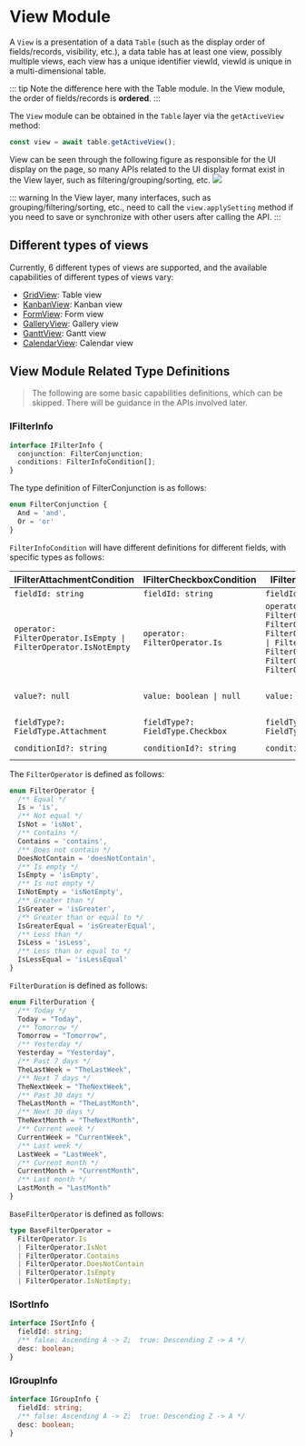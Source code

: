 # View Module

A `View` is a presentation of a data `Table` (such as the display order of fields/records, visibility, etc.), a data table has at least one view, possibly multiple views, each view has a unique identifier viewId, viewId is unique in a multi-dimensional table.

::: tip
Note the difference here with the Table module. In the View module, the order of fields/records is **ordered**.
:::

The `View` module can be obtained in the `Table` layer via the `getActiveView` method:

```typescript
const view = await table.getActiveView();
```

View can be seen through the following figure as responsible for the UI display on the page, so many APIs related to the UI display format exist in the View layer, such as filtering/grouping/sorting, etc.
![](../../../image/module-name.png)

::: warning
In the View layer, many interfaces, such as grouping/filtering/sorting, etc., need to call the `view.applySetting` method if you need to save or synchronize with other users after calling the API.
:::

## Different types of views
Currently, 6 different types of views are supported, and the available capabilities of different types of views vary:

- [GridView](./view/grid.md): Table view
- [KanbanView](./view/kanban.md): Kanban view
- [FormView](./view/form.md): Form view
- [GalleryView](./view/gallery.md): Gallery view
- [GanttView](./view/gantt.md): Gantt view
- [CalendarView](./view/calendar.md): Calendar view


## View Module Related Type Definitions

> The following are some basic capabilities definitions, which can be skipped. There will be guidance in the APIs involved later.

### IFilterInfo

```typescript
interface IFilterInfo {
  conjunction: FilterConjunction;
  conditions: FilterInfoCondition[];
}
```

The type definition of FilterConjunction is as follows:

```typescript
enum FilterConjunction {
  And = 'and',
  Or = 'or'
}
```

`FilterInfoCondition` will have different definitions for different fields, with specific types as follows:

| IFilterAttachmentCondition                                      | IFilterCheckboxCondition         | IFilterAutoNumberCondition                                                                                                                                                                                                        | IFilterDateTimeCondition                                                                                                                  | IFilterCreatedTimeCondition                                                                                                               | IFilterModifiedTimeCondition                                                                                                               | IFilterUserCondition           | IFilterCreatedUserCondition         | IFilterModifiedUserCondition         | IFilterDuplexLinkCondition         | IFilterSingleLinkCondition         | IFilterFormulaCondition         | IFilterGroupChatCondition         | IFilterLocationCondition         | IFilterLookupCondition         | IFilterMultiSelectCondition         | IFilterSingleSelectCondition                                                                                                                                             | IFilterPhoneCondition          | IFilterTextCondition           | IFilterNumberCondition                                                                                                                                                                                                           | IFilterUrlCondition            | IFilterCurrencyCondition                                                                                                                                                                                                         | IFilterBarcodeCondition         | IFilterProgressCondition                                                                                                                                                                                                         | IFilterRatingCondition                                                                                                                                                                                                           |
| --------------------------------------------------------------- | -------------------------------- | --------------------------------------------------------------------------------------------------------------------------------------------------------------------------------------------------------------------------------- | ----------------------------------------------------------------------------------------------------------------------------------------- | ----------------------------------------------------------------------------------------------------------------------------------------- | ------------------------------------------------------------------------------------------------------------------------------------------ | ------------------------------ | ----------------------------------- | ------------------------------------ | ---------------------------------- | ---------------------------------- | ------------------------------- | --------------------------------- | -------------------------------- | ------------------------------ | ----------------------------------- | ------------------------------------------------------------------------------------------------------------------------------------------------------------------------ | ------------------------------ | ------------------------------ | -------------------------------------------------------------------------------------------------------------------------------------------------------------------------------------------------------------------------------- | ------------------------------ | -------------------------------------------------------------------------------------------------------------------------------------------------------------------------------------------------------------------------------- | ------------------------------- | -------------------------------------------------------------------------------------------------------------------------------------------------------------------------------------------------------------------------------- | -------------------------------------------------------------------------------------------------------------------------------------------------------------------------------------------------------------------------------- |
| `fieldId: string`                                               | `fieldId: string`                | `fieldId: string`                                                                                                                                                                                                                 | `fieldId: string`                                                                                                                         | `fieldId: string`                                                                                                                         | `fieldId: string`                                                                                                                          | `fieldId: string`              | `fieldId: string`                   | `fieldId: string`                    | `fieldId: string`                  | `fieldId: string`                  | `fieldId: string`               | `fieldId: string`                 | `fieldId: string`                | `fieldId: string`              | `fieldId: string`                   | `fieldId: string`                                                                                                                                                        | `fieldId: string`              | `fieldId: string`              | `fieldId: string`                                                                                                                                                                                                                | `fieldId: string`              | `fieldId: string`                                                                                                                                                                                                                | `fieldId: string`               | `fieldId: string`                                                                                                                                                                                                                | `fieldId: string`                                                                                                                                                                                                                |
| `operator: FilterOperator.IsEmpty \| FilterOperator.IsNotEmpty` | `operator: FilterOperator.Is`    | `operator: FilterOperator.Is \| FilterOperator.IsNot \| FilterOperator.IsGreater \| FilterOperator.IsGreaterEqual \| FilterOperator.IsLess \| FilterOperator.IsLessEqual \| FilterOperator.IsEmpty \| FilterOperator.IsNotEmpty;` | `operator: FilterOperator.Is \| FilterOperator.IsGreater \| FilterOperator.IsLess \| FilterOperator.IsEmpty \| FilterOperator.IsNotEmpty` | `operator: FilterOperator.Is \| FilterOperator.IsGreater \| FilterOperator.IsLess \| FilterOperator.IsEmpty \| FilterOperator.IsNotEmpty` | `operator: FilterOperator.Is  \| FilterOperator.IsGreater \| FilterOperator.IsLess \| FilterOperator.IsEmpty \| FilterOperator.IsNotEmpty` | `operator: BaseFilterOperator` | `operator: BaseFilterOperator`      | `operator: BaseFilterOperator`       | `operator: BaseFilterOperator`     | `operator: BaseFilterOperator`     | `operator: FilterOperator`      | `operator: BaseFilterOperator`    | `operator: BaseFilterOperator`   | `operator: FilterOperator`     | `operator: BaseFilterOperator`      | `operator: FilterOperator.Is \| FilterOperator.IsNot \| FilterOperator.Contains \| FilterOperator.DoesNotContain \| FilterOperator.IsEmpty \| FilterOperator.IsNotEmpty` | `operator: BaseFilterOperator` | `operator: BaseFilterOperator` | `operator: FilterOperator.Is \| FilterOperator.IsNot \| FilterOperator.IsGreater \| FilterOperator.IsGreaterEqual \| FilterOperator.IsLess \| FilterOperator.IsLessEqual \| FilterOperator.IsEmpty \| FilterOperator.IsNotEmpty` | `operator: BaseFilterOperator` | `operator: FilterOperator.Is \| FilterOperator.IsNot \| FilterOperator.IsGreater \| FilterOperator.IsGreaterEqual \| FilterOperator.IsLess \| FilterOperator.IsLessEqual \| FilterOperator.IsEmpty \| FilterOperator.IsNotEmpty` | `operator: BaseFilterOperator`  | `operator: FilterOperator.Is \| FilterOperator.IsNot \| FilterOperator.IsGreater \| FilterOperator.IsGreaterEqual \| FilterOperator.IsLess \| FilterOperator.IsLessEqual \| FilterOperator.IsEmpty \| FilterOperator.IsNotEmpty` | `operator: FilterOperator.Is \| FilterOperator.IsNot \| FilterOperator.IsGreater \| FilterOperator.IsGreaterEqual \| FilterOperator.IsLess \| FilterOperator.IsLessEqual \| FilterOperator.IsEmpty \| FilterOperator.IsNotEmpty` |
| `value?: null `                                                 | `value: boolean \| null`         | `value: number \| null`                                                                                                                                                                                                           | `value: IFilterDateTimeValue = number \| FilterDuration  \| null`                                                                         | `value: number \| FilterDuration \| null`                                                                                                 | `value: number \| FilterDuration \| null`                                                                                                  | `value: string[] \| null`      | `value: string[] \| null`           | `value: string[] \| null`            | `value: string[] \| null`          | `value: string[] \| null`          | `value: IFilterAll`             | `value: string[] \| null`         | `value: string \| null`          | `value: IFilterAll`            | `value: string[] \| null \| string` | `value: string[] \| string`                                                                                                                                              | `value: string \| null`        | `value: string \| null`        | `value: number \| null`                                                                                                                                                                                                          | `value: string \| null`        | `value: number \| null`                                                                                                                                                                                                          | `value: string \| null`         | `value: number \| null`                                                                                                                                                                                                          | `value: number \| null`                                                                                                                                                                                                          |
| `fieldType?: FieldType.Attachment`                              | `fieldType?: FieldType.Checkbox` | `fieldType?: FieldType.AutoNumber`                                                                                                                                                                                                | `fieldType?: FieldType.DateTime`                                                                                                          | `fieldType?: FieldType.CreatedTime`                                                                                                       | `fieldType?: FieldType.ModifiedTime`                                                                                                       | `fieldType?: FieldType.User`   | `fieldType?: FieldType.CreatedUser` | `fieldType?: FieldType.ModifiedUser` | `fieldType?: FieldType.DuplexLink` | `fieldType?: FieldType.SingleLink` | `fieldType?: FieldType.Formula` | `fieldType?: FieldType.GroupChat` | `fieldType?: FieldType.Location` | `fieldType?: FieldType.Lookup` | `fieldType?: FieldType.MultiSelect` | `fieldType?: FieldType.SingleSelect`                                                                                                                                     | `fieldType?: FieldType.Phone`  | `fieldType?: FieldType.Text`   | `fieldType?: FieldType.Number`                                                                                                                                                                                                   | `fieldType?: FieldType.Url`    | `fieldType?: FieldType.Currency`                                                                                                                                                                                                 | `fieldType?: FieldType.Barcode` | `fieldType?: FieldType.Progress`                                                                                                                                                                                                 | `fieldType?: FieldType.Rating`                                                                                                                                                                                                   |
| `conditionId?: string`                                          | `conditionId?: string`           | `conditionId?: string`                                                                                                                                                                                                            | `conditionId?: string`                                                                                                                    | `conditionId?: string`                                                                                                                    | `conditionId?: string`                                                                                                                     | `conditionId?: string`         | `conditionId?: string`              | `conditionId?: string`               | `conditionId?: string`             | `conditionId?: string`             | `conditionId?: string`          | `conditionId?: string`            | `conditionId?: string`           | `conditionId?: string`         | `conditionId?: string`              | `conditionId?: string`                                                                                                                                                   | `conditionId?: string`         | `conditionId?: string`         | `conditionId?: string`                                                                                                                                                                                                           | `conditionId?: string`         | `conditionId?: string`                                                                                                                                                                                                           | `conditionId?: string`          | `conditionId?: string`                                                                                                                                                                                                           | `conditionId?: string`                                                                                                                                                                                                           |

The `FilterOperator` is defined as follows:

```typescript
enum FilterOperator {
  /** Equal */
  Is = 'is',
  /** Not equal */
  IsNot = 'isNot',
  /** Contains */
  Contains = 'contains',
  /** Does not contain */
  DoesNotContain = 'doesNotContain',
  /** Is empty */
  IsEmpty = 'isEmpty',
  /** Is not empty */
  IsNotEmpty = 'isNotEmpty',
  /** Greater than */
  IsGreater = 'isGreater',
  /** Greater than or equal to */
  IsGreaterEqual = 'isGreaterEqual',
  /** Less than */
  IsLess = 'isLess',
  /** Less than or equal to */
  IsLessEqual = 'isLessEqual'
}
```

`FilterDuration` is defined as follows:

```typescript
enum FilterDuration {
  /** Today */
  Today = "Today",
  /** Tomorrow */
  Tomorrow = "Tomorrow",
  /** Yesterday */
  Yesterday = "Yesterday",
  /** Past 7 days */
  TheLastWeek = "TheLastWeek",
  /** Next 7 days */
  TheNextWeek = "TheNextWeek",
  /** Past 30 days */
  TheLastMonth = "TheLastMonth",
  /** Next 30 days */
  TheNextMonth = "TheNextMonth",
  /** Current week */
  CurrentWeek = "CurrentWeek",
  /** Last week */
  LastWeek = "LastWeek",
  /** Current month */
  CurrentMonth = "CurrentMonth",
  /** Last month */
  LastMonth = "LastMonth"
}
```

`BaseFilterOperator` is defined as follows:

```typescript
type BaseFilterOperator =
  FilterOperator.Is
  | FilterOperator.IsNot
  | FilterOperator.Contains
  | FilterOperator.DoesNotContain
  | FilterOperator.IsEmpty
  | FilterOperator.IsNotEmpty;
```

### ISortInfo

```typescript
interface ISortInfo {
  fieldId: string;
  /** false: Ascending A -> Z;  true: Descending Z -> A */
  desc: boolean;
}
```

### IGroupInfo

```typescript
interface IGroupInfo {
  fieldId: string;
  /** false: Ascending A -> Z;  true: Descending Z -> A */
  desc: boolean;
}
```